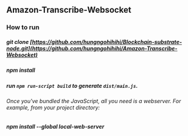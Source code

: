 
## Amazon-Transcribe-Websocket

### How to run 
##### git clone [https://github.com/hungngohihihi/Blockchain-substrate-node.git](https://github.com/hungngohihihi/Amazon-Transcribe-Websocket)
##### npm install

##### run `npm run-script build` to generate `dist/main.js`.

###### Once you've bundled the JavaScript, all you need is a webserver. For example, from your project directory: 
##### npm install --global local-web-server
